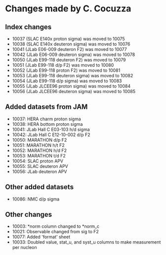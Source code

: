 
# Changes made by C. Cocuzza 

## Index changes
* 10037 (SLAC E140x proton sigma) was moved to 10075  
* 10038 (SLAC E140x deuteron sigma) was moved to 10076
* 10041 (JLab E06-009 deuteron F2) was moved to 10077
* 10042 (JLab E06-009 deuteron sigma) was moved to 10078
* 10050 (JLab E99-118 deuteron F2) was moved to 10079
* 10051 (JLab E99-118 d/p F2) was moved to 10080
* 10052 (JLab E99-118 proton F2) was moved to 10081
* 10053 (JLab E99-118 deuteron sigma) was moved to 10082
* 10054 (JLab E99-118 d/p sigma) was moved to 10083
* 10055 (JLab JLCEE96 proton sigma) was moved to 10084
* 10056 (JLab JLCEE96 deuteron sigma) was moved to 10085

## Added datasets from JAM
* 10037: HERA charm proton sigma
* 10038: HERA bottom proton sigma
* 10041: JLab Hall C E03-103 h/d sigma
* 10042: JLab Hall C E12-10-002 d/p F2
* 10050: MARATHON d/p F2
* 10051: MARATHON h/t F2
* 10052: MARATHON h/d F2
* 10053: MARATHON t/d F2
* 10054: SLAC proton APV
* 10055: SLAC deuteron APV
* 10056: JLab deuteron APV


## Other added datasets
* 10086: NMC d/p sigma

## Other changes
* 10003: \*norm column changed to \*norm_c
* 10021: Observable changed from sig to F2
* 10077: Added 'format' sheet 
* 10033: Doubled value, stat_u, and syst_u columns to make measurement per nucleon



 







